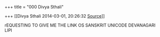 +++
title = "000 Divya Sthali"

+++
[[Divya Sthali	2014-03-01, 20:26:32 [Source](https://groups.google.com/g/samskrita/c/cxwJ8df47Lw)]]



rEQUESTING TO GIVE ME THE LINK OS SANSKRIT UNICODE DEVANAGARI LIPI

